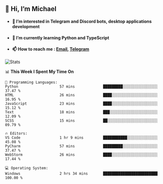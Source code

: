 ## 👋 Hi, I’m Michael
- #### 👀 I’m interested in Telegram and Discord bots, desktop applications development
- #### 🌱 I’m currently learning Python and TypeScript
- #### 📫 How to reach me : [Email](mailto:misha@kurapov.ru), [Telegram](https://t.me/mickr7)

![Stats](https://github-readme-stats.vercel.app/api?username=krpff&show_icons=true&theme=github_dark&hide_border=true&hide=issues&count_private=true&layout=compact)


<!--START_SECTION:waka-->
📊 **This Week I Spent My Time On** 

```text
💬 Programming Languages: 
Python                   57 mins             █████████░░░░░░░░░░░░░░░░   37.47 % 
HTML                     26 mins             ████░░░░░░░░░░░░░░░░░░░░░   16.95 % 
JavaScript               23 mins             ████░░░░░░░░░░░░░░░░░░░░░   15.12 % 
Text                     18 mins             ███░░░░░░░░░░░░░░░░░░░░░░   12.09 % 
SCSS                     15 mins             ██░░░░░░░░░░░░░░░░░░░░░░░   09.79 % 

🔥 Editors: 
VS Code                  1 hr 9 mins         ███████████░░░░░░░░░░░░░░   45.08 % 
PyCharm                  57 mins             █████████░░░░░░░░░░░░░░░░   37.47 % 
WebStorm                 26 mins             ████░░░░░░░░░░░░░░░░░░░░░   17.44 % 

💻 Operating System: 
Windows                  2 hrs 34 mins       █████████████████████████   100.00 % 
```


<!--END_SECTION:waka-->
